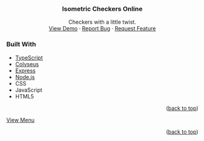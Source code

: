 <br />
<div align="center">
  <h3 align="center">Isometric Checkers Online</h3>

  <p align="center">
    Checkers with a little twist.
    <br />
    <a href="https://mosi-rivera.github.io/IsometricCheckersOnline/">View Demo</a>
    ·
    <a href="https://github.com/Mosi-Rivera/IsometricCheckersOnline/issues">Report Bug</a>
    ·
    <a href="https://github.com/Mosi-Rivera/IsometricCheckersOnline/issues">Request Feature</a>
  </p>
</div>

### Built With

* [TypeScript](https://www.typescriptlang.org/)
* [Colyseus](https://www.colyseus.io/)
* [Express](https://expressjs.com/es/)
* [Node.js](https://nodejs.org/)
* CSS
* JavaScript
* HTML5

<p align="right">(<a href="#top">back to top</a>)</p>

<a href="https://mosi-rivera.github.io/IsometricCheckersOnline/">View Menu</a>

<p align="right">(<a href="#top">back to top</a>)</p>